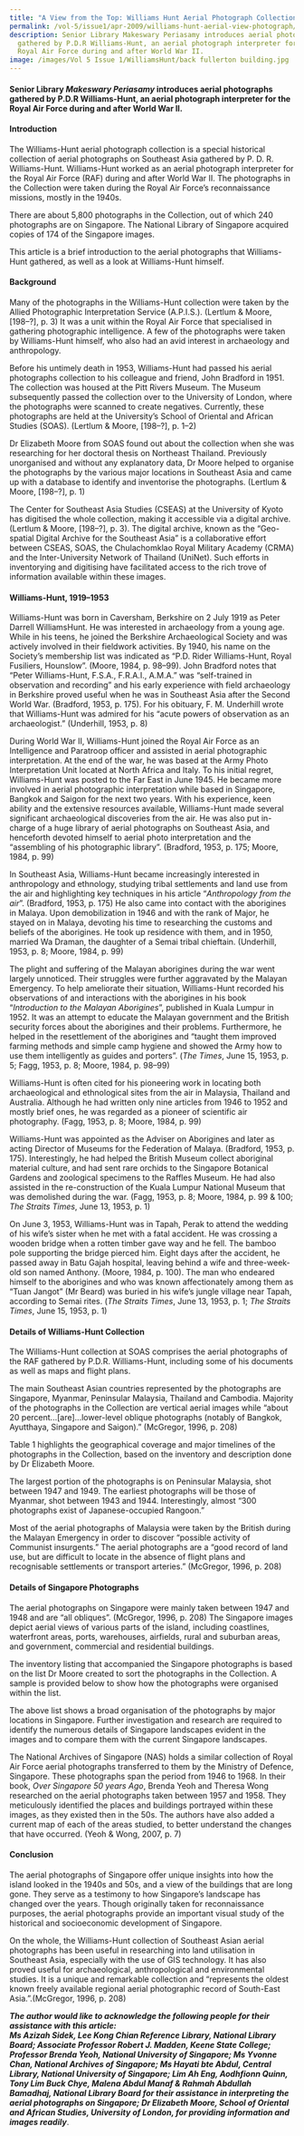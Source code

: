```yaml
---
title: "A View from the Top: Williams Hunt Aerial Photograph Collection"
permalink: /vol-5/issue1/apr-2009/williams-hunt-aerial-view-photograph/
description: Senior Library Makeswary Periasamy introduces aerial photographs
  gathered by P.D.R Williams-Hunt, an aerial photograph interpreter for the
  Royal Air Force during and after World War II.
image: /images/Vol 5 Issue 1/WilliamsHunt/back fullerton building.jpg
---
```

#### Senior Library&nbsp;_Makeswary Periasamy_&nbsp;introduces aerial photographs gathered by P.D.R Williams-Hunt, an aerial photograph interpreter for the Royal Air Force during and after World War II.

#### **Introduction**

The Williams-Hunt aerial photograph collection is a special historical collection of aerial photographs on Southeast Asia gathered by P. D. R. Williams-Hunt. Williams-Hunt worked as an aerial photograph interpreter for the Royal Air Force (RAF) during and after World War II. The photographs in the Collection were taken during the Royal Air Force’s reconnaissance missions, mostly in the 1940s.

There are about 5,800 photographs in the Collection, out of which 240 photographs are on Singapore. The National Library of Singapore acquired copies of 174 of the Singapore images.

This article is a brief introduction to the aerial photographs that Williams-Hunt gathered, as well as a look at Williams-Hunt himself.

#### **Background**

Many of the photographs in the Williams-Hunt collection were taken by the Allied Photographic Interpretation Service (A.P.I.S.). (Lertlum &amp; Moore, \[198–?\], p. 3) It was a unit within the Royal Air Force that specialised in gathering photographic intelligence. A few of the photographs were taken by Williams-Hunt himself, who also had an avid interest in archaeology and anthropology.

Before his untimely death in 1953, Williams-Hunt had passed his aerial photographs collection to his colleague and friend, John Bradford in 1951. The collection was housed at the Pitt Rivers Museum. The Museum subsequently passed the collection over to the University of London, where the photographs were scanned to create negatives. Currently, these photographs are held at the University’s School of Oriental and African Studies (SOAS). (Lertlum &amp; Moore, \[198–?\], p. 1–2)

Dr Elizabeth Moore from SOAS found out about the collection when she was researching for her doctoral thesis on Northeast Thailand. Previously unorganised and without any explanatory data, Dr Moore helped to organise the photographs by the various major locations in Southeast Asia and came up with a database to identify and inventorise the photographs. (Lertlum &amp; Moore, \[198–?\], p. 1)

The Center for Southeast Asia Studies (CSEAS) at the University of Kyoto has digitised the whole collection, making it accessible via a digital archive. (Lertlum &amp; Moore, \[198–?\], p. 3). The digital archive, known as the “Geo-spatial Digital Archive for the Southeast Asia” is a collaborative effort between CSEAS, SOAS, the Chulachomklao Royal Military Academy (CRMA) and the Inter-University Network of Thailand (UniNet). Such efforts in inventorying and digitising have facilitated access to the rich trove of information available within these images.

#### **Williams-Hunt, 1919–1953**

Williams-Hunt was born in Caversham, Berkshire on 2 July 1919 as Peter Darrell WilliamsHunt. He was interested in archaeology from a young age. While in his teens, he joined the Berkshire Archaeological Society and was actively involved in their fieldwork activities. By 1940, his name on the Society’s membership list was indicated as “P.D. Rider Williams-Hunt, Royal Fusiliers, Hounslow”. (Moore, 1984, p. 98–99). John Bradford notes that “Peter Williams-Hunt, F.S.A., F.R.A.I., A.M.A.” was “self-trained in observation and recording” and his early experience with field archaeology in Berkshire proved useful when he was in Southeast Asia after the Second World War. (Bradford, 1953, p. 175). For his obituary, F. M. Underhill wrote that Williams-Hunt was admired for his “acute powers of observation as an archaeologist.” (Underhill, 1953, p. 8)

During World War II, Williams-Hunt joined the Royal Air Force as an Intelligence and Paratroop officer and assisted in aerial photographic interpretation. At the end of the war, he was based at the Army Photo Interpretation Unit located at North Africa and Italy. To his initial regret, Williams-Hunt was posted to the Far East in June 1945. He became more involved in aerial photographic interpretation while based in Singapore, Bangkok and Saigon for the next two years. With his experience, keen ability and the extensive resources available, Williams-Hunt made several significant archaeological discoveries from the air. He was also put in-charge of a huge library of aerial photographs on Southeast Asia, and henceforth devoted himself to aerial photo interpretation and the “assembling of his photographic library”. (Bradford, 1953, p. 175; Moore, 1984, p. 99)

In Southeast Asia, Williams-Hunt became increasingly interested in anthropology and ethnology, studying tribal settlements and land use from the air and highlighting key techniques in his article “*Anthropology from the air*”. (Bradford, 1953, p. 175) He also came into contact with the aborigines in Malaya. Upon demobilization in 1946 and with the rank of Major, he stayed on in Malaya, devoting his time to researching the customs and beliefs of the aborigines. He took up residence with them, and in 1950, married Wa Draman, the daughter of a Semai tribal chieftain. (Underhill, 1953, p. 8; Moore, 1984, p. 99)

The plight and suffering of the Malayan aborigines during the war went largely unnoticed. Their struggles were further aggravated by the Malayan Emergency. To help ameliorate their situation, Williams-Hunt recorded his observations of and interactions with the aborigines in his book “*Introduction to the Malayan Aborigines*”, published in Kuala Lumpur in 1952. It was an attempt to educate the Malayan government and the British security forces about the aborigines and their problems. Furthermore, he helped in the resettlement of the aborigines and “taught them improved farming methods and simple camp hygiene and showed the Army how to use them intelligently as guides and porters”. (*The Times*, June 15, 1953, p. 5; Fagg, 1953, p. 8; Moore, 1984, p. 98–99)

Williams-Hunt is often cited for his pioneering work in locating both archaeological and ethnological sites from the air in Malaysia, Thailand and Australia. Although he had written only nine articles from 1946 to 1952 and mostly brief ones, he was regarded as a pioneer of scientific air photography. (Fagg, 1953, p. 8; Moore, 1984, p. 99)

Williams-Hunt was appointed as the Adviser on Aborigines and later as acting Director of Museums for the Federation of Malaya. (Bradford, 1953, p. 175). Interestingly, he had helped the British Museum collect aboriginal material culture, and had sent rare orchids to the Singapore Botanical Gardens and zoological specimens to the Raffles Museum. He had also assisted in the re-construction of the Kuala Lumpur National Museum that was demolished during the war. (Fagg, 1953, p. 8; Moore, 1984, p. 99 &amp; 100; *The Straits Times*, June 13, 1953, p. 1)

On June 3, 1953, Williams-Hunt was in Tapah, Perak to attend the wedding of his wife’s sister when he met with a fatal accident. He was crossing a wooden bridge when a rotten timber gave way and he fell. The bamboo pole supporting the bridge pierced him. Eight days after the accident, he passed away in Batu Gajah hospital, leaving behind a wife and three-week-old son named Anthony. (Moore, 1984, p. 100). The man who endeared himself to the aborigines and who was known affectionately among them as “Tuan Jangot” (Mr Beard) was buried in his wife’s jungle village near Tapah, according to Semai rites. (*The Straits Times*, June 13, 1953, p. 1; *The Straits Times*, June 15, 1953, p. 1)

#### **Details of Williams-Hunt Collection**

The Williams-Hunt collection at SOAS comprises the aerial photographs of the RAF gathered by P.D.R. Williams-Hunt, including some of his documents as well as maps and flight plans.

The main Southeast Asian countries represented by the photographs are Singapore, Myanmar, Peninsular Malaysia, Thailand and Cambodia. Majority of the photographs in the Collection are vertical aerial images while “about 20 percent...\[are\]...lower-level oblique photographs (notably of Bangkok, Ayutthaya, Singapore and Saigon).” (McGregor, 1996, p. 208)

Table 1 highlights the geographical coverage and major timelines of the photographs in the Collection, based on the inventory and description done by Dr Elizabeth Moore.

The largest portion of the photographs is on Peninsular Malaysia, shot between 1947 and 1949. The earliest photographs will be those of Myanmar, shot between 1943 and 1944. Interestingly, almost “300 photographs exist of Japanese-occupied Rangoon.”

Most of the aerial photographs of Malaysia were taken by the British during the Malayan Emergency in order to discover “possible activity of Communist insurgents.” The aerial photographs are a “good record of land use, but are difficult to locate in the absence of flight plans and recognisable settlements or transport arteries.” (McGregor, 1996, p. 208)

#### **Details of Singapore Photographs**

The aerial photographs on Singapore were mainly taken between 1947 and 1948 and are “all obliques”. (McGregor, 1996, p. 208) The Singapore images depict aerial views of various parts of the island, including coastlines, waterfront areas, ports, warehouses, airfields, rural and suburban areas, and government, commercial and residential buildings.

The inventory listing that accompanied the Singapore photographs is based on the list Dr Moore created to sort the photographs in the Collection. A sample is provided below to show how the photographs were organised within the list.

The above list shows a broad organisation of the photographs by major locations in Singapore. Further investigation and research are required to identify the numerous details of Singapore landscapes evident in the images and to compare them with the current Singapore landscapes.

The National Archives of Singapore (NAS) holds a similar collection of Royal Air Force aerial photographs transferred to them by the Ministry of Defence, Singapore. These photographs span the period from 1946 to 1968. In their book, *Over Singapore 50 years Ago*, Brenda Yeoh and Theresa Wong researched on the aerial photographs taken between 1957 and 1958. They meticulously identified the places and buildings portrayed within these images, as they existed then in the 50s. The authors have also added a current map of each of the areas studied, to better understand the changes that have occurred. (Yeoh &amp; Wong, 2007, p. 7)

#### **Conclusion**

The aerial photographs of Singapore offer unique insights into how the island looked in the 1940s and 50s, and a view of the buildings that are long gone. They serve as a testimony to how Singapore’s landscape has changed over the years. Though originally taken for reconnaissance purposes, the aerial photographs provide an important visual study of the historical and socioeconomic development of Singapore.

On the whole, the Williams-Hunt collection of Southeast Asian aerial photographs has been useful in researching into land utilisation in Southeast Asia, especially with the use of GIS technology. It has also proved useful for archaeological, anthropological and environmental studies. It is a unique and remarkable collection and “represents the oldest known freely available regional aerial photographic record of South-East Asia.”.(McGregor, 1996, p. 208)

***The author would like to acknowledge the following people for their assistance with this article:*** <br>  ***Ms Azizah Sidek, Lee Kong Chian Reference Library, National Library Board; Associate Professor Robert J. Madden, Keene State College; Professor Brenda Yeoh, National University of Singapore; Ms Yvonne Chan, National Archives of Singapore; Ms Hayati bte Abdul, Central Library, National University of Singapore; Lim Ah Eng, Aodhfionn Quinn, Tony Lim Buck Chye, Malena Abdul Manaf &amp; Rahmah Abdullah Bamadhaj, National Library Board for their assistance in interpreting the aerial photographs on Singapore; Dr Elizabeth Moore, School of Oriental and African Studies, University of London, for providing information and images readily***.





